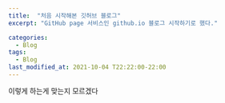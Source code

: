 ```yaml
---
title:  "처음 시작해본 깃허브 블로그"
excerpt: "GitHub page 서비스인 github.io 블로그 시작하기로 했다."

categories:
  - Blog
tags:
  - Blog
last_modified_at: 2021-10-04 T22:22:00-22:00
---
```


이렇게 하는게 맞는지 모르겠다

